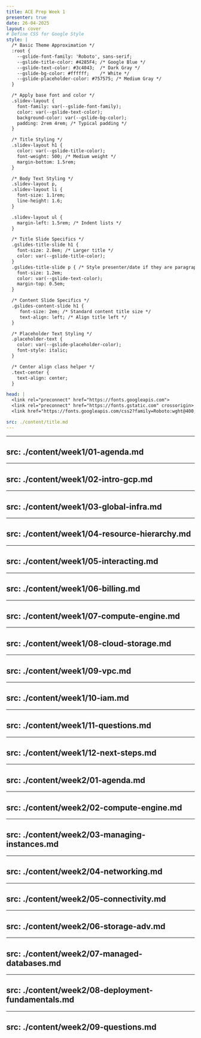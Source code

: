 ```yaml
---
title: ACE Prep Week 1
presenter: true
date: 26-04-2025
layout: cover
# Define CSS for Google Style
style: |
  /* Basic Theme Approximation */
  :root {
    --gslide-font-family: 'Roboto', sans-serif;
    --gslide-title-color: #4285F4; /* Google Blue */
    --gslide-text-color: #3c4043;  /* Dark Gray */
    --gslide-bg-color: #ffffff;    /* White */
    --gslide-placeholder-color: #757575; /* Medium Gray */
  }

  /* Apply base font and color */
  .slidev-layout {
    font-family: var(--gslide-font-family);
    color: var(--gslide-text-color);
    background-color: var(--gslide-bg-color);
    padding: 2rem 4rem; /* Typical padding */
  }

  /* Title Styling */
  .slidev-layout h1 {
    color: var(--gslide-title-color);
    font-weight: 500; /* Medium weight */
    margin-bottom: 1.5rem;
  }

  /* Body Text Styling */
  .slidev-layout p,
  .slidev-layout li {
    font-size: 1.1rem;
    line-height: 1.6;
  }

  .slidev-layout ul {
    margin-left: 1.5rem; /* Indent lists */
  }

  /* Title Slide Specifics */
  .gslides-title-slide h1 {
    font-size: 2.8em; /* Larger title */
    color: var(--gslide-title-color);
  }
  .gslides-title-slide p { /* Style presenter/date if they are paragraphs */
    font-size: 1.2em;
    color: var(--gslide-text-color);
    margin-top: 0.5em;
  }

  /* Content Slide Specifics */
  .gslides-content-slide h1 {
     font-size: 2em; /* Standard content title size */
     text-align: left; /* Align title left */
  }

  /* Placeholder Text Styling */
  .placeholder-text {
    color: var(--gslide-placeholder-color);
    font-style: italic;
  }

  /* Center align class helper */
  .text-center {
    text-align: center;
  }

head: |
  <link rel="preconnect" href="https://fonts.googleapis.com">
  <link rel="preconnect" href="https://fonts.gstatic.com" crossorigin>
  <link href="https://fonts.googleapis.com/css2?family=Roboto:wght@400;500;700&display=swap" rel="stylesheet">

src: ./content/title.md
---
```


---
src: ./content/week1/01-agenda.md
---

---
src: ./content/week1/02-intro-gcp.md
---

---
src: ./content/week1/03-global-infra.md
---

---
src: ./content/week1/04-resource-hierarchy.md
---

---
src: ./content/week1/05-interacting.md
---

---
src: ./content/week1/06-billing.md
---

---
src: ./content/week1/07-compute-engine.md
---

---
src: ./content/week1/08-cloud-storage.md
---

---
src: ./content/week1/09-vpc.md
---

---
src: ./content/week1/10-iam.md
---

---
src: ./content/week1/11-questions.md
---

---
src: ./content/week1/12-next-steps.md
---

---
src: ./content/week2/01-agenda.md
---

---
src: ./content/week2/02-compute-engine.md
---

---
src: ./content/week2/03-managing-instances.md
---

---
src: ./content/week2/04-networking.md
---

---
src: ./content/week2/05-connectivity.md
---

---
src: ./content/week2/06-storage-adv.md
---

---
src: ./content/week2/07-managed-databases.md
---

---
src: ./content/week2/08-deployment-fundamentals.md
---

---
src: ./content/week2/09-questions.md
---
